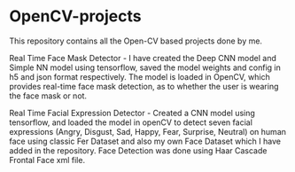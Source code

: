 # OpenCV-projects
This repository contains all the Open-CV based projects done by me.

Real Time Face Mask Detector - I have created the Deep CNN model and Simple NN model using tensorflow, saved the model weights and config in h5 and json format respectively. 
The model is loaded in OpenCV, which provides real-time face mask detection, as to whether the user is wearing the face mask or not.  

Real Time Facial Expression Detector - Created a CNN model using tensorflow, and loaded the model in openCV to detect seven facial expressions (Angry, Disgust, Sad, Happy, Fear, Surprise, Neutral) on human face using classic Fer Dataset and also my own Face Dataset which I have added in the repository. Face Detection was done using Haar Cascade Frontal Face xml file.
